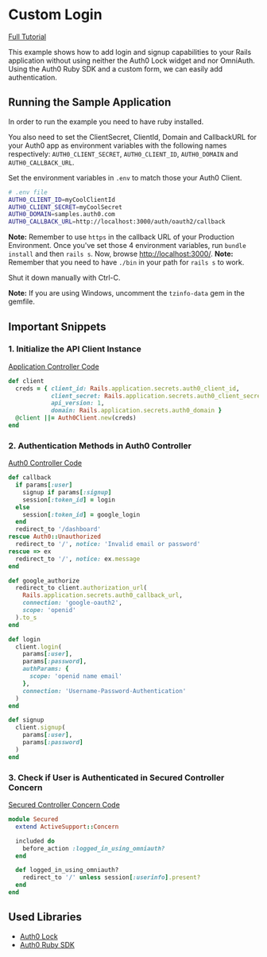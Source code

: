 # Custom Login
[Full Tutorial](https://auth0.com/docs/quickstart/webapp/rails/02-custom-login)

This example shows how to add login and signup capabilities to your Rails application without using neither the Auth0 Lock widget and nor OmniAuth. Using the Auth0 Ruby SDK and a custom form, we can easily add authentication.

## Running the Sample Application
In order to run the example you need to have ruby installed.

You also need to set the ClientSecret, ClientId, Domain and CallbackURL for your Auth0 app as environment variables with the following names respectively: `AUTH0_CLIENT_SECRET`, `AUTH0_CLIENT_ID`, `AUTH0_DOMAIN` and `AUTH0_CALLBACK_URL`.

Set the environment variables in `.env` to match those your Auth0 Client.

````bash
# .env file
AUTH0_CLIENT_ID=myCoolClientId
AUTH0_CLIENT_SECRET=myCoolSecret
AUTH0_DOMAIN=samples.auth0.com
AUTH0_CALLBACK_URL=http://localhost:3000/auth/oauth2/callback
````
__Note:__ Remember to use `https` in the callback URL of your Production Environment.
Once you've set those 4 environment variables, run `bundle install` and then `rails s`. Now, browse [http://localhost:3000/](http://localhost:3000/).
__Note:__ Remember that you need to have `./bin` in your path for `rails s` to work.

Shut it down manually with Ctrl-C.

__Note:__ If you are using Windows, uncomment the `tzinfo-data` gem in the gemfile.

## Important Snippets
### 1. Initialize the API Client Instance
[Application Controller Code](/02-Custom-Login/app/controllers/application_controller.rb)
```ruby
def client
  creds = { client_id: Rails.application.secrets.auth0_client_id,
            client_secret: Rails.application.secrets.auth0_client_secret,
            api_version: 1,
            domain: Rails.application.secrets.auth0_domain }
  @client ||= Auth0Client.new(creds)
end
```

### 2. Authentication Methods in Auth0 Controller
[Auth0 Controller Code](/02-Custom-Login/app/controllers/auth0_controller.rb)
```ruby
def callback
  if params[:user]
    signup if params[:signup]
    session[:token_id] = login
  else
    session[:token_id] = google_login
  end
  redirect_to '/dashboard'
rescue Auth0::Unauthorized
  redirect_to '/', notice: 'Invalid email or password'
rescue => ex
  redirect_to '/', notice: ex.message
end

def google_authorize
  redirect_to client.authorization_url(
    Rails.application.secrets.auth0_callback_url,
    connection: 'google-oauth2',
    scope: 'openid'
  ).to_s
end

def login
  client.login(
    params[:user],
    params[:password],
    authParams: {
      scope: 'openid name email'
    },
    connection: 'Username-Password-Authentication'
  )
end

def signup
  client.signup(
    params[:user],
    params[:password]
  )
end
```

### 3. Check if  User is Authenticated in Secured Controller Concern
[Secured Controller Concern Code](/01-Login/app/controllers/concerns/secured.rb)
```ruby
module Secured
  extend ActiveSupport::Concern

  included do
    before_action :logged_in_using_omniauth?
  end

  def logged_in_using_omniauth?
    redirect_to '/' unless session[:userinfo].present?
  end
end
```

## Used Libraries
* [Auth0 Lock](https://github.com/auth0/lock)
* [Auth0 Ruby SDK](https://github.com/auth0/ruby-auth0)

